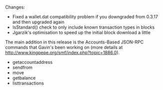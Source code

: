 Changes:
* Fixed a wallet.dat compatibility problem if you downgraded from 0.3.17 and then upgraded again
* IsStandard() check to only include known transaction types in blocks
* Jgarzik's optimisation to speed up the initial block download a little

The main addition in this release is the Accounts-Based JSON-RPC commands that Gavin's been working on (more details at http://www.kingpepe.org/smf/index.php?topic=1886.0).  
* getaccountaddress
* sendfrom
* move
* getbalance
* listtransactions
